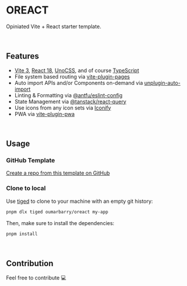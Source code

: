 # OREACT

Opiniated Vite + React starter template.

<br>

## Features
- [Vite 3](https://vitejs.dev), [React 18](https://beta.reactjs.org), [UnoCSS](https://github.com/unocss/unocss#readme), and of course [TypeScript](https://www.typescriptlang.org)
- File system based routing via [vite-plugin-pages](https://github.com/hannoeru/vite-plugin-pages#readme)
- Auto import APIs and/or Components on-demand via [unplugin-auto-import](https://github.com/antfu/unplugin-auto-import#readme)
- Linting & Formatting via [@antfu/eslint-config](https://github.com/antfu/eslint-config#readme)
- State Management via [@tanstack/react-query](https://tanstack.com/query/v4/docs/overview)
- Use icons from any icon sets via [Iconify](https://github.com/iconify/iconify/blob/main/iconify-icon/react/readme.md)
- PWA via [vite-plugin-pwa](https://vite-plugin-pwa.netlify.app)

<br>

## Usage

### GitHub Template

[Create a repo from this template on GitHub](https://github.com/oumarbarry/oreact/generate)

### Clone to local

Use [tiged](https://github.com/tiged/tiged) to clone to your machine with an empty git history:

```bash
pnpm dlx tiged oumarbarry/oreact my-app
```

Then, make sure to install the dependencies:

```bash
pnpm install
```

<br>

## Contribution

Feel free to contribute 💻
